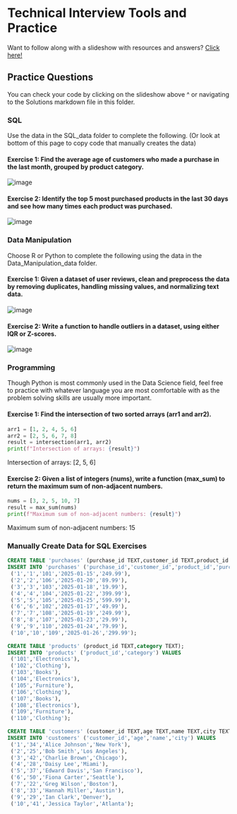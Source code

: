 # Technical Interview Tools and Practice

Want to follow along with a slideshow with resources and answers?
[Click here!](https://www.canva.com/design/DAGeFVRbN9E/v7O8CbuiaVfp0gB_H42L6g/edit?utm_content=DAGeFVRbN9E&utm_campaign=designshare&utm_medium=link2&utm_source=sharebutton)

## Practice Questions

You can check your code by clicking on the slideshow above ^ or navigating to the Solutions markdown file in this folder.

### SQL
Use the data in the SQL_data folder to complete the following. (Or look at bottom of this page to copy code that manually creates the data)

#### Exercise 1: Find the average age of customers who made a purchase in the last month, grouped by product category.

![image](https://github.com/user-attachments/assets/69d006bc-255e-41b3-a28f-075d5f7b5600)


#### Exercise 2: Identify the top 5 most purchased products in the last 30 days and see how many times each product was purchased.

![image](https://github.com/user-attachments/assets/ffb4ec01-aef8-4974-9b30-9162fe9a93f9)

### Data Manipulation

Choose R or Python to complete the following using the data in the Data_Manipulation_data folder.

#### Exercise 1: Given a dataset of user reviews, clean and preprocess the data by removing duplicates, handling missing values, and normalizing text data.

![image](https://github.com/user-attachments/assets/5b4bcaa7-8688-4d74-9086-745aa5076651)

#### Exercise 2: Write a function to handle outliers in a dataset, using either IQR or Z-scores.

![image](https://github.com/user-attachments/assets/96f759a7-ede3-4872-89df-24a4bc985934)

### Programming

Though Python is most commonly used in the Data Science field, feel free to practice with whatever language you are most comfortable with as the problem solving skills are usually more important.

#### Exercise 1: Find the intersection of two sorted arrays (arr1 and arr2).
```python
arr1 = [1, 2, 4, 5, 6]
arr2 = [2, 5, 6, 7, 8]
result = intersection(arr1, arr2)
print(f"Intersection of arrays: {result}")
```
Intersection of arrays: [2, 5, 6]


#### Exercise 2: Given a list of integers (nums), write a function (max_sum) to return the maximum sum of non-adjacent numbers.
```python
nums = [3, 2, 5, 10, 7]
result = max_sum(nums)
print(f"Maximum sum of non-adjacent numbers: {result}")
```
Maximum sum of non-adjacent numbers: 15


### Manually Create Data for SQL Exercises

```sql
CREATE TABLE 'purchases' (purchase_id TEXT,customer_id TEXT,product_id TEXT,purchase_date TEXT,amount TEXT);
INSERT INTO 'purchases' ('purchase_id','customer_id','product_id','purchase_date','amount') VALUES 
 ('1','1','101','2025-01-15','249.99'), 
 ('2','2','106','2025-01-20','89.99'), 
 ('3','3','103','2025-01-18','19.99'), 
 ('4','4','104','2025-01-22','399.99'), 
 ('5','5','105','2025-01-25','599.99'), 
 ('6','6','102','2025-01-17','49.99'), 
 ('7','7','108','2025-01-19','249.99'), 
 ('8','8','107','2025-01-23','29.99'), 
 ('9','9','110','2025-01-24','79.99'), 
 ('10','10','109','2025-01-26','299.99');
 
CREATE TABLE 'products' (product_id TEXT,category TEXT);
INSERT INTO 'products' ('product_id','category') VALUES 
 ('101','Electronics'), 
 ('102','Clothing'), 
 ('103','Books'), 
 ('104','Electronics'), 
 ('105','Furniture'), 
 ('106','Clothing'), 
 ('107','Books'), 
 ('108','Electronics'), 
 ('109','Furniture'), 
 ('110','Clothing');
 
CREATE TABLE 'customers' (customer_id TEXT,age TEXT,name TEXT,city TEXT);
INSERT INTO 'customers' ('customer_id','age','name','city') VALUES  
 ('1','34','Alice Johnson','New York'), 
 ('2','25','Bob Smith','Los Angeles'), 
 ('3','42','Charlie Brown','Chicago'), 
 ('4','28','Daisy Lee','Miami'), 
 ('5','37','Edward Davis','San Francisco'), 
 ('6','50','Fiona Carter','Seattle'), 
 ('7','22','Greg Wilson','Boston'), 
 ('8','33','Hannah Miller','Austin'), 
 ('9','29','Ian Clark','Denver'), 
 ('10','41','Jessica Taylor','Atlanta');
```
